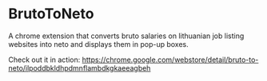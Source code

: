 # BrutoToNeto
A chrome extension that converts bruto salaries on lithuanian job listing websites into neto and displays them in pop-up boxes.

Check out it in action: https://chrome.google.com/webstore/detail/bruto-to-neto/ilpoddbkldhpdmnflambdkgkaeeagbeh
